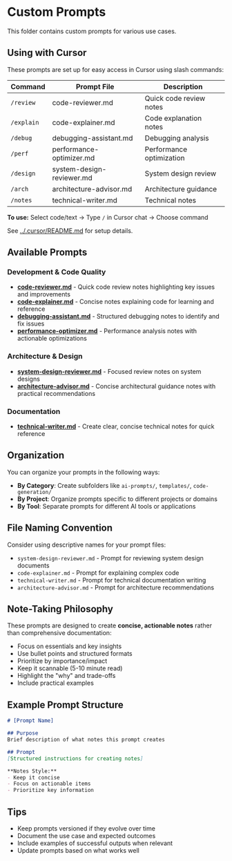 # Custom Prompts

This folder contains custom prompts for various use cases.

## Using with Cursor

These prompts are set up for easy access in Cursor using slash commands:

| Command | Prompt File | Description |
|---------|-------------|-------------|
| `/review` | code-reviewer.md | Quick code review notes |
| `/explain` | code-explainer.md | Code explanation notes |
| `/debug` | debugging-assistant.md | Debugging analysis |
| `/perf` | performance-optimizer.md | Performance optimization |
| `/design` | system-design-reviewer.md | System design review |
| `/arch` | architecture-advisor.md | Architecture guidance |
| `/notes` | technical-writer.md | Technical notes |

**To use:** Select code/text → Type `/` in Cursor chat → Choose command

See [../.cursor/README.md](../.cursor/README.md) for setup details.

## Available Prompts

### Development & Code Quality
- **[code-reviewer.md](code-reviewer.md)** - Quick code review notes highlighting key issues and improvements
- **[code-explainer.md](code-explainer.md)** - Concise notes explaining code for learning and reference
- **[debugging-assistant.md](debugging-assistant.md)** - Structured debugging notes to identify and fix issues
- **[performance-optimizer.md](performance-optimizer.md)** - Performance analysis notes with actionable optimizations

### Architecture & Design
- **[system-design-reviewer.md](system-design-reviewer.md)** - Focused review notes on system designs
- **[architecture-advisor.md](architecture-advisor.md)** - Concise architectural guidance notes with practical recommendations

### Documentation
- **[technical-writer.md](technical-writer.md)** - Create clear, concise technical notes for quick reference

## Organization

You can organize your prompts in the following ways:

- **By Category**: Create subfolders like `ai-prompts/`, `templates/`, `code-generation/`
- **By Project**: Organize prompts specific to different projects or domains
- **By Tool**: Separate prompts for different AI tools or applications

## File Naming Convention

Consider using descriptive names for your prompt files:
- `system-design-reviewer.md` - Prompt for reviewing system design documents
- `code-explainer.md` - Prompt for explaining complex code
- `technical-writer.md` - Prompt for technical documentation writing
- `architecture-advisor.md` - Prompt for architecture recommendations

## Note-Taking Philosophy

These prompts are designed to create **concise, actionable notes** rather than comprehensive documentation:
- Focus on essentials and key insights
- Use bullet points and structured formats
- Prioritize by importance/impact
- Keep it scannable (5-10 minute read)
- Highlight the "why" and trade-offs
- Include practical examples

## Example Prompt Structure

```markdown
# [Prompt Name]

## Purpose
Brief description of what notes this prompt creates

## Prompt
[Structured instructions for creating notes]

**Notes Style:**
- Keep it concise
- Focus on actionable items
- Prioritize key information
```

## Tips

- Keep prompts versioned if they evolve over time
- Document the use case and expected outcomes
- Include examples of successful outputs when relevant
- Update prompts based on what works well


